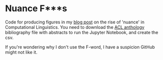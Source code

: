 # Nuance F***s

Code for producing figures in my [blog post](https://venkatasg.net/posts/nuance-fucks) on the
rise of 'nuance' in Computational Linguistics. You need to download the [ACL anthology](https://www.aclweb.org/anthology/) 
bibliography file with abstracts to run the Jupyter Notebook, and create the csv.

If you're wondering why I don't use the F-word, I have a suspicion GitHub might
not like it.

